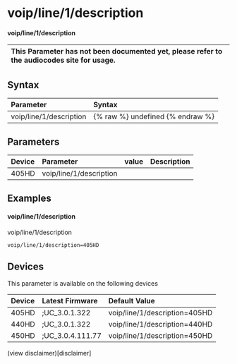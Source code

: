 ﻿---
description: voip/line/1/description
search:
    keywords: ['voip','line','1','description']
---

# voip/line/1/description

#### voip/line/1/description


| This Parameter has not been documented yet, please refer to the audiocodes site for usage.  |
| :--- |

## Syntax
| Parameter | Syntax |
| :--- | :--- |
|voip/line/1/description | {% raw %} undefined {% endraw %} |

## Parameters
|Device|Parameter|value|Description|
|:---|:---|:---|:---|
| 405HD | voip/line/1/description |  |  |

## Examples
#### voip/line/1/description

voip/line/1/description

```
voip/line/1/description=405HD
```

## Devices
This parameter is available on the following devices

| Device | Latest Firmware | Default Value |
|:---|:---|:---|
| 405HD | ;UC_3.0.1.322 | voip/line/1/description=405HD 
| 440HD | ;UC_3.0.1.322 | voip/line/1/description=440HD 
| 450HD | ;UC_3.0.4.111.77 | voip/line/1/description=450HD 

(view disclaimer)[disclaimer]
